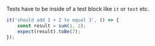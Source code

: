 
Tests have to be inside of a test block like `it` or `test` etc.

```js
it('should add 1 + 2 to equal 3', () => {
    const result = sum(1, 2);
    expect(result).toBe(7);
});
```
